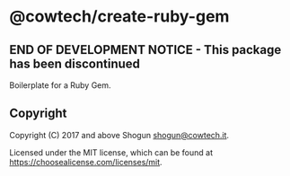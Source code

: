 # @cowtech/create-ruby-gem

## END OF DEVELOPMENT NOTICE - This package has been discontinued

Boilerplate for a Ruby Gem.

## Copyright

Copyright (C) 2017 and above Shogun <shogun@cowtech.it>.

Licensed under the MIT license, which can be found at https://choosealicense.com/licenses/mit.
